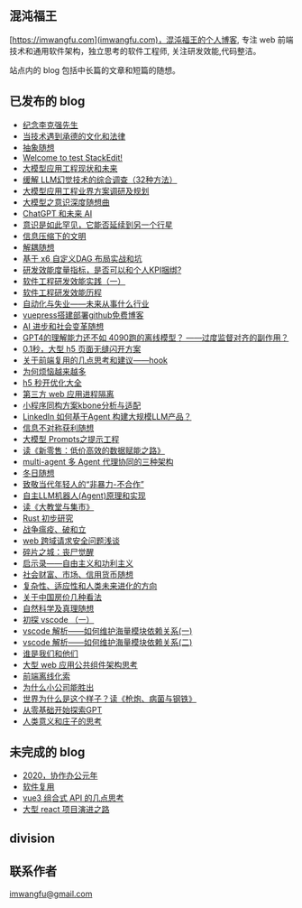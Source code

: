 ## 混沌福王
[https://imwangfu.com](imwangfu.com)，混沌福王的个人博客, 专注 web 前端技术和通用软件架构，独立思考的软件工程师, 关注研发效能,代码整洁。

站点内的 blog 包括中长篇的文章和短篇的随想。

## 已发布的 blog
- [纪念李克强先生](https://imwangfu.com/2023/10/likeqiang.html)
- [当技术遇到承德的文化和法律](https://imwangfu.com/2023/09/about-chengde.html)
- [抽象随想](https://imwangfu.com/2022/06/abstract-thinking.html)
- [Welcome to test StackEdit!](https://imwangfu.com/2024/04/welcomefile.html)
- [大模型应用工程现状和未来](https://imwangfu.com/2024/03/llm-engineering-future.html)
- [缓解 LLM幻觉技术的综合调查（32种方法）](https://imwangfu.com/2024/01/llm-illusion.html)
- [大模型应用工程业界方案调研及规划](https://imwangfu.com/2024/03/llm-engineering-survey.html)
- [大模型之意识深度随想曲](https://imwangfu.com/2024/02/random-deepin-llm-think.html)
- [ChatGPT 和未来 AI](https://imwangfu.com/2023/02/chatgpt-feature.html)
- [意识是如此罕见，它能否延续到另一个行星](https://imwangfu.com/2024/04/consciousness-beyond-earth.html)
- [信息压缩下的文明](https://imwangfu.com/2023/10/civilization.html)
- [解耦随想](https://imwangfu.com/2022/08/coupling-thinking.html)
- [基于 x6 自定义DAG 布局实战和坑](https://imwangfu.com/2023/07/dag-in-x6.html)
- [研发效能度量指标，是否可以和个人KPI捆绑?](https://imwangfu.com/2022/08/can-not-measure-software.html)
- [软件工程研发效能实践（一）](https://imwangfu.com/2022/06/software-efficiency-practice.html)
- [软件工程研发效能历程](https://imwangfu.com/2022/02/software-efficiency.html)
- [自动化与失业——未来从事什么行业](https://imwangfu.com/2022/08/feature-work.html)
- [vuepress搭建部署github免费博客](https://imwangfu.com/2020/02/github-pages-vuepress.html)
- [AI 进步和社会变革随想](https://imwangfu.com/2023/04/gpt-think-about.html)
- [GPT4的理解能力还不如 4090跑的离线模型？ ——过度监督对齐的副作用？](https://imwangfu.com/2024/03/gpt4-translate-problem.html)
- [0.1秒，大型 h5 页面无缝闪开方案](https://imwangfu.com/2020/05/h5-optimize-to-second-opening.html)
- [关于前端复用的几点思考和建议——hook](https://imwangfu.com/2022/09/hook-thinking.html)
- [为何烦恼越来越多](https://imwangfu.com/2023/07/how-to-happy.html)
- [h5 秒开优化大全](https://imwangfu.com/2019/10/hybrid-h5-optimize.html)
- [第三方 web 应用进程隔离](https://imwangfu.com/2020/06/iframe-site-isolation.html)
- [小程序同构方案kbone分析与适配](https://imwangfu.com/2019/12/kbone-analyze-and-adapter.html)
- [LinkedIn 如何基于Agent 构建大规模LLM产品？](https://imwangfu.com/2024/05/linkedin-llm-agent.html)
- [信息不对称获利随想](https://imwangfu.com/2023/04/information-asymmetry.html)
- [大模型 Prompts之提示工程](https://imwangfu.com/2023/09/llm-prmpt-of-cot.html)
- [读《新零售：低价高效的数据赋能之路》](https://imwangfu.com/2020/04/new-retail-think.html)
- [multi-agent 多 Agent 代理协同的三种架构](https://imwangfu.com/2024/05/muti-agent-llm.html)
- [冬日随想](https://imwangfu.com/2020/02/new-years-in-epidemic.html)
- [致敬当代年轻人的“非暴力-不合作”](https://imwangfu.com/2023/05/non-cooperation.html)
- [自主LLM机器人(Agent)原理和实现](https://imwangfu.com/2024/03/opendevin-source.html)
- [读《大教堂与集市》](https://imwangfu.com/2022/09/opensource-culture.html)
- [Rust 初步研究](https://imwangfu.com/2022/12/rust-start-learn.html)
- [战争瘟疫、破和立](https://imwangfu.com/2022/12/plague-and-war.html)
- [web 跨域请求安全问题浅谈](https://imwangfu.com/2022/01/web-csrf.html)
- [碎片之城：丧尸觉醒](https://imwangfu.com/2023/05/novel-create-by-ai.html)
- [启示录——自由主义和功利主义](https://imwangfu.com/2022/11/talk-to-value.html)
- [社会财富、市场、信用货币随想](https://imwangfu.com/2022/08/the-gdp-random-thinking.html)
- [复杂性、适应性和人类未来进化的方向](https://imwangfu.com/2022/08/the-human-random-thinking.html)
- [关于中国房价几种看法](https://imwangfu.com/2020/05/think-about-housing-price.html)
- [自然科学及真理随想](https://imwangfu.com/2022/10/the-science-thinking.html)
- [初探 vscode  （一）](https://imwangfu.com/2022/01/vscode-intro-1.html)
- [vscode 解析——如何维护海量模块依赖关系(一)](https://imwangfu.com/2022/05/vscode-di1.html)
- [vscode 解析——如何维护海量模块依赖关系(二)](https://imwangfu.com/2022/05/vscode-di2.html)
- [谁是我们和他们](https://imwangfu.com/2023/09/we-or-them.html)
- [大型 web 应用公共组件架构思考](https://imwangfu.com/2020/06/web-component-plugin-system.html)
- [前端离线化索](https://imwangfu.com/2019/08/web-offline-explore.html)
- [为什么小公司能胜出](https://imwangfu.com/2024/03/why-small-win.html)
- [世界为什么是这个样子？读《枪炮、病菌与钢铁》](https://imwangfu.com/2022/10/why-world.html)
- [从零基础开始探索GPT](https://imwangfu.com/2023/12/zore-to-gpt.html)
- [人类意义和庄子的思考](https://imwangfu.com/2022/08/human-meaning-zhuangzi.html)
## 未完成的 blog
- [2020，协作办公元年](https://imwangfu.com/2020/02/_2019-collaboration-work.html)
- [软件复用](https://imwangfu.com/2022/07/opp-and-reuse.html)
- [vue3 组合式 API 的几点思考](https://imwangfu.com/2021/10/vue3-composition-api-think.html)
- [大型 react 项目演进之路](https://imwangfu.com/2020/02/web-2020.html)
## division


## 联系作者

imwangfu@gmail.com
<!--stackedit_data:
eyJoaXN0b3J5IjpbMTU2MjQ1MDQzMiwxNDg5ODEwNTczLC03Nz
QwNjAwNV19
-->